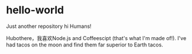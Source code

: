 # hello-world
Just another repository
hi Humans!

Hubothere，我喜欢Node.js and Coffeescipt (that's what I'm made of!).
I've had tacos on the moon and find them far superior to Earth tacos.
